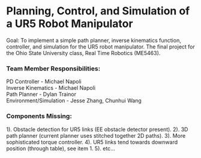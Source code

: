 # Planning, Control, and Simulation of a UR5 Robot Manipulator
Goal: To implement a simple path planner, inverse kinematics function, controller, and simulation for the UR5 robot manipulator.
The final project for the Ohio State University class, Real Time Robotics (ME5463).

### Team Member Responsibilities:
PD Controller - Michael Napoli  
Inverse Kinematics - Michael Napoli  
Path Planner - Dylan Trainor  
Environment/Simulation - Jesse Zhang, Chunhui Wang  

### Components Missing:
1). Obstacle detection for UR5 links (EE obstacle detector present).
2). 3D path planner (current planner uses stitched together 2D paths).
3). More sophisticated torque controller.
4). UR5 links tend towards downward position (through table), see item 1.
5). etc...

